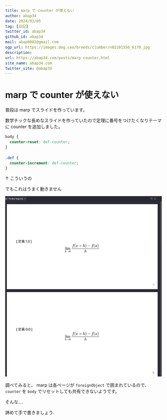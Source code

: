 ```yaml
---
title: marp で counter が使えない
author: abap34
date: 2024/01/05
tag: [日記]
twitter_id: abap34
github_id: abap34
mail: abap0002@gmail.com
ogp_url: https://images.dog.ceo/breeds/clumber/n02101556_6170.jpg
description: 
url: https://abap34.com/posts/marp-counter.html
site_name: abap34.com
twitter_site: @abap34
---
```


# marp で counter が使えない

普段は marp でスライドを作っています。

数学チックな長めなスライドを作っていたので定理に番号をつけたくなりテーマに counter を追加しました。

```css
body {
  counter-reset: def-counter;
}

.def {
  counter-increment: def-counter;
}
```


↑ こういうの

でもこれはうまく動きません

![](marp-counter/img.png)

調べてみると、 marp は各ページが `foreignObject` で囲まれているので、 `counter` を `body` でリセットしても共有できないようです。

そんな....


諦めて手で書きましょう.


         